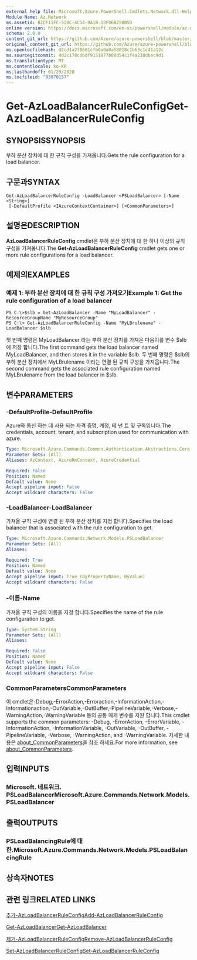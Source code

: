 ```yaml
---
external help file: Microsoft.Azure.PowerShell.Cmdlets.Network.dll-Help.xml
Module Name: Az.Network
ms.assetid: B2CF11FC-520C-4C14-9A1B-13F06B250B5D
online version: https://docs.microsoft.com/en-us/powershell/module/az.network/get-azloadbalancerruleconfig
schema: 2.0.0
content_git_url: https://github.com/Azure/azure-powershell/blob/master/src/Network/Network/help/Get-AzLoadBalancerRuleConfig.md
original_content_git_url: https://github.com/Azure/azure-powershell/blob/master/src/Network/Network/help/Get-AzLoadBalancerRuleConfig.md
ms.openlocfilehash: d2cd1a2f8601cfb0a0a0a58818c1b63c1c41a12c
ms.sourcegitcommit: 4d2c178cd6df9151877b08d54c1f4a228dbec9d1
ms.translationtype: MT
ms.contentlocale: ko-KR
ms.lasthandoff: 01/29/2020
ms.locfileid: "93870157"
---
```

# <span data-ttu-id="003ab-101">Get-AzLoadBalancerRuleConfig</span><span class="sxs-lookup"><span data-stu-id="003ab-101">Get-AzLoadBalancerRuleConfig</span></span>

## <span data-ttu-id="003ab-102">SYNOPSIS</span><span class="sxs-lookup"><span data-stu-id="003ab-102">SYNOPSIS</span></span>
<span data-ttu-id="003ab-103">부하 분산 장치에 대 한 규칙 구성을 가져옵니다.</span><span class="sxs-lookup"><span data-stu-id="003ab-103">Gets the rule configuration for a load balancer.</span></span>

## <span data-ttu-id="003ab-104">구문과</span><span class="sxs-lookup"><span data-stu-id="003ab-104">SYNTAX</span></span>

```
Get-AzLoadBalancerRuleConfig -LoadBalancer <PSLoadBalancer> [-Name <String>]
 [-DefaultProfile <IAzureContextContainer>] [<CommonParameters>]
```

## <span data-ttu-id="003ab-105">설명은</span><span class="sxs-lookup"><span data-stu-id="003ab-105">DESCRIPTION</span></span>
<span data-ttu-id="003ab-106">**AzLoadBalancerRuleConfig** cmdlet은 부하 분산 장치에 대 한 하나 이상의 규칙 구성을 가져옵니다.</span><span class="sxs-lookup"><span data-stu-id="003ab-106">The **Get-AzLoadBalancerRuleConfig** cmdlet gets one or more rule configurations for a load balancer.</span></span>

## <span data-ttu-id="003ab-107">예제의</span><span class="sxs-lookup"><span data-stu-id="003ab-107">EXAMPLES</span></span>

### <span data-ttu-id="003ab-108">예제 1: 부하 분산 장치에 대 한 규칙 구성 가져오기</span><span class="sxs-lookup"><span data-stu-id="003ab-108">Example 1: Get the rule configuration of a load balancer</span></span>
```
PS C:\>$slb = Get-AzLoadBalancer -Name "MyLoadBalancer" -ResourceGroupName "MyResourceGroup"
PS C:\> Get-AzLoadBalancerRuleConfig -Name "MyLBrulename" -LoadBalancer $slb
```

<span data-ttu-id="003ab-109">첫 번째 명령은 MyLoadBalancer 라는 부하 분산 장치를 가져온 다음이를 변수 $slb에 저장 합니다.</span><span class="sxs-lookup"><span data-stu-id="003ab-109">The first command gets the load balancer named MyLoadBalancer, and then stores it in the variable $slb.</span></span>
<span data-ttu-id="003ab-110">두 번째 명령은 $slb의 부하 분산 장치에서 MyLBrulename 이라는 연결 된 규칙 구성을 가져옵니다.</span><span class="sxs-lookup"><span data-stu-id="003ab-110">The second command gets the associated rule configuration named MyLBrulename from the load balancer in $slb.</span></span>

## <span data-ttu-id="003ab-111">변수</span><span class="sxs-lookup"><span data-stu-id="003ab-111">PARAMETERS</span></span>

### <span data-ttu-id="003ab-112">-DefaultProfile</span><span class="sxs-lookup"><span data-stu-id="003ab-112">-DefaultProfile</span></span>
<span data-ttu-id="003ab-113">Azure와 통신 하는 데 사용 되는 자격 증명, 계정, 테 넌 트 및 구독입니다.</span><span class="sxs-lookup"><span data-stu-id="003ab-113">The credentials, account, tenant, and subscription used for communication with azure.</span></span>

```yaml
Type: Microsoft.Azure.Commands.Common.Authentication.Abstractions.Core.IAzureContextContainer
Parameter Sets: (All)
Aliases: AzContext, AzureRmContext, AzureCredential

Required: False
Position: Named
Default value: None
Accept pipeline input: False
Accept wildcard characters: False
```

### <span data-ttu-id="003ab-114">-LoadBalancer</span><span class="sxs-lookup"><span data-stu-id="003ab-114">-LoadBalancer</span></span>
<span data-ttu-id="003ab-115">가져올 규칙 구성에 연결 된 부하 분산 장치를 지정 합니다.</span><span class="sxs-lookup"><span data-stu-id="003ab-115">Specifies the load balancer that is associated with the rule configuration to get.</span></span>

```yaml
Type: Microsoft.Azure.Commands.Network.Models.PSLoadBalancer
Parameter Sets: (All)
Aliases:

Required: True
Position: Named
Default value: None
Accept pipeline input: True (ByPropertyName, ByValue)
Accept wildcard characters: False
```

### <span data-ttu-id="003ab-116">-이름</span><span class="sxs-lookup"><span data-stu-id="003ab-116">-Name</span></span>
<span data-ttu-id="003ab-117">가져올 규칙 구성의 이름을 지정 합니다.</span><span class="sxs-lookup"><span data-stu-id="003ab-117">Specifies the name of the rule configuration to get.</span></span>

```yaml
Type: System.String
Parameter Sets: (All)
Aliases:

Required: False
Position: Named
Default value: None
Accept pipeline input: False
Accept wildcard characters: False
```

### <span data-ttu-id="003ab-118">CommonParameters</span><span class="sxs-lookup"><span data-stu-id="003ab-118">CommonParameters</span></span>
<span data-ttu-id="003ab-119">이 cmdlet은-Debug,-ErrorAction,-Erroraction,-InformationAction,-Informationaction,-OutVariable,-OutBuffer,-PipelineVariable,-Verbose,-WarningAction,-WarningVariable 등의 공통 매개 변수를 지원 합니다.</span><span class="sxs-lookup"><span data-stu-id="003ab-119">This cmdlet supports the common parameters: -Debug, -ErrorAction, -ErrorVariable, -InformationAction, -InformationVariable, -OutVariable, -OutBuffer, -PipelineVariable, -Verbose, -WarningAction, and -WarningVariable.</span></span> <span data-ttu-id="003ab-120">자세한 내용은 [about_CommonParameters](https://go.microsoft.com/fwlink/?LinkID=113216)을 참조 하세요.</span><span class="sxs-lookup"><span data-stu-id="003ab-120">For more information, see [about_CommonParameters](https://go.microsoft.com/fwlink/?LinkID=113216).</span></span>

## <span data-ttu-id="003ab-121">입력</span><span class="sxs-lookup"><span data-stu-id="003ab-121">INPUTS</span></span>

### <span data-ttu-id="003ab-122">Microsoft. 네트워크. PSLoadBalancer</span><span class="sxs-lookup"><span data-stu-id="003ab-122">Microsoft.Azure.Commands.Network.Models.PSLoadBalancer</span></span>

## <span data-ttu-id="003ab-123">출력</span><span class="sxs-lookup"><span data-stu-id="003ab-123">OUTPUTS</span></span>

### <span data-ttu-id="003ab-124">PSLoadBalancingRule에 대 한.</span><span class="sxs-lookup"><span data-stu-id="003ab-124">Microsoft.Azure.Commands.Network.Models.PSLoadBalancingRule</span></span>

## <span data-ttu-id="003ab-125">상속자</span><span class="sxs-lookup"><span data-stu-id="003ab-125">NOTES</span></span>

## <span data-ttu-id="003ab-126">관련 링크</span><span class="sxs-lookup"><span data-stu-id="003ab-126">RELATED LINKS</span></span>

[<span data-ttu-id="003ab-127">추가-AzLoadBalancerRuleConfig</span><span class="sxs-lookup"><span data-stu-id="003ab-127">Add-AzLoadBalancerRuleConfig</span></span>](./Add-AzLoadBalancerRuleConfig.md)

[<span data-ttu-id="003ab-128">Get-AzLoadBalancer</span><span class="sxs-lookup"><span data-stu-id="003ab-128">Get-AzLoadBalancer</span></span>](./Get-AzLoadBalancer.md)

[<span data-ttu-id="003ab-129">제거-AzLoadBalancerRuleConfig</span><span class="sxs-lookup"><span data-stu-id="003ab-129">Remove-AzLoadBalancerRuleConfig</span></span>](./Remove-AzLoadBalancerRuleConfig.md)

[<span data-ttu-id="003ab-130">Set-AzLoadBalancerRuleConfig</span><span class="sxs-lookup"><span data-stu-id="003ab-130">Set-AzLoadBalancerRuleConfig</span></span>](./Set-AzLoadBalancerRuleConfig.md)


